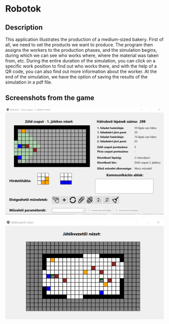 # Robotok

## Description
This application illustrates the production of a medium-sized bakery. First of all, we need to set the products we want to produce. The program then assigns the workers to the production phases, and the simulation begins, during which we can see who works where, where the material was taken from, etc. During the entire duration of the simulation, you can click on a specific work position to find out who works there, and with the help of a QR code, you can also find out more information about the worker. At the end of the simulation, we have the option of saving the results of the simulation in a pdf file.

## Screenshots from the game

![Player view](https://github.com/Erik-Krascsenits/robotok/blob/master/1.png)

![Referee view](https://github.com/Erik-Krascsenits/robotok/blob/master/2.png)
